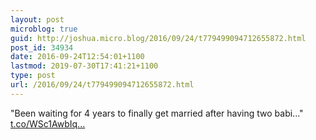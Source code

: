 ```yaml
---
layout: post
microblog: true
guid: http://joshua.micro.blog/2016/09/24/t779499094712655872.html
post_id: 34934
date: 2016-09-24T12:54:01+1100
lastmod: 2019-07-30T17:41:21+1100
type: post
url: /2016/09/24/t779499094712655872.html
---
```

"Been waiting for 4 years to finally get married after having two babi..." [t.co/WSc1AwbIq...](https://t.co/WSc1AwbIqC)
